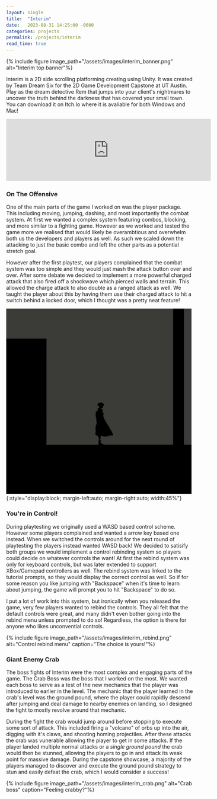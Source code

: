 ```yaml
---
layout: single
title:  "Interim"
date:   2023-08-31 14:25:00 -0600
categories: projects
permalink: /projects/interim
read_time: true
---
```

{% include figure image_path="/assets/images/interim_banner.png" alt="Interim top banner"%}

Interim is a 2D side scrolling platforming creating using Unity. It was created by Team Dream Six for the 2D Game Development Capstone at UT Austin. 
Play as the dream detective Rem that jumps into your client's nightmares to uncover the truth behind the darkness that has covered your small town.
You can download it on Itch.Io where it is avaliable for both Windows and Mac!
<iframe frameborder="0" src="https://itch.io/embed/1722756" width="552" height="167"><a href="https://jiaxinhuang.itch.io/interim">Interim by Jiaxin Huang, Kokash, Nat Lee, Neepsy, Rainelo, Boju</a></iframe>


### On The Offensive

One of the main parts of the game I worked on was the player package. This including moving, jumping, dashing, and most importantly the combat system.
At first we wanted a complex system featuring combos, blocking, and more similar to a fighting game. However as we worked and tested the game more we realised
that would likely be overambtious and overwhelm both us the developers and players as well. As such we scaled down the attacking to just the basic combo and left the
other parts as a potential stretch goal. 

However after the first playtest, our players complained that the combat system was too simple and they would just mash the attack button
over and over. After some debate we decided to implement a more powerful charged attack that also fired off a shockwave which pierced walls and terrain. This allowed the charge attack to also double as a ranged
attack as well. We taught the player about this by having them use their charged attack to hit a switch behind a locked door, which I thought was a pretty neat feature!

![attack_gif](/assets/images/interim_attack.gif){:style="display:block; margin-left:auto; margin-right:auto; width:45%"}

### You're in Control!

During playtesting we originally used a WASD based control scheme. However some players complained and wanted a arrow key based one instead. When we switched the controls around
for the next round of playtesting the players instead wanted WASD back! We decided to satisify both groups we would implement a control rebinding system so players could decide on
whatever controls the want! At first the rebind system was only for keyboard controls, but was later extended to support XBox/Gamepad controllers as well. The rebind system was
linked to the tutorial prompts, so they would display the correct control as well. So if for some reason you like jumping with "Backspace" when it's time to learn about jumping, the
game will prompt you to hit "Backspace" to do so.

I put a lot of work into this system, but ironically when you released the game, very few players wanted to rebind the controls. They all felt that the default controls were great,
and many didn't even bother going into the rebind menu unless prompted to do so! Regardless, the option is there for anyone who likes unconvential controls.

{% include figure image_path="/assets/images/interim_rebind.png" alt="Control rebind menu" caption="The choice is yours!"%}

### Giant Enemy Crab

The boss fights of Interim were the most complex and engaging parts of the game. The Crab Boss was the boss that I worked on the most. We wanted each boss to serve as a test of
the new mechanics that the player was introduced to earlier in the level. The mechanic that the player learned in the crab's level was the ground pound, where the player could rapidly
descend after jumping and deal damage to nearby enemies on landing, so I designed the fight to mostly revolve around that mechanic.

During the fight the crab would jump around before stopping to execute some sort of attack. This included firing a "volcano" of orbs up into the air, digging with it's claws,
and shooting homing projectiles. After these attacks the crab was vunerable allowing the player to get in some attacks. If the player landed multiple normal attacks or a *single ground pound*
the crab would then be stunned, allowing the players to go in and attack its weak point for massive damage. During the capstone showcase, a majority of the players managed to discover and
execute the ground pound strategy to stun and easily defeat the crab, which I would consider a success!

{% include figure image_path="/assets/images/interim_crab.png" alt="Crab boss" caption="Feeling crabby?"%}

